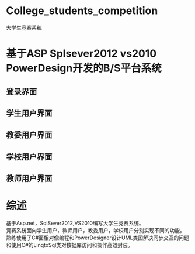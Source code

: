# College_students_competition
大学生竞赛系统

基于ASP Splsever2012 vs2010 PowerDesign开发的B/S平台系统
===================================  
登录界面
-----------------------------------  

学生用户界面
-----------------------------------  

教委用户界面
-----------------------------------  


学校用户界面
-----------------------------------  

教师用户界面
-----------------------------------  

综述
===================================  
基于Asp.net，SqlSever2012,VS2010编写大学生竞赛系统。</br>
竞赛系统面向学生用户，教师用户，教委用户，学校用户分别实现不同的功能。</br>
熟练使用了C#面相对像编程和PowerDesigner设计UML类图解决同步交互的问题和使用C#的LinqtoSql类对数据库访问和操作高效封装。</br>
